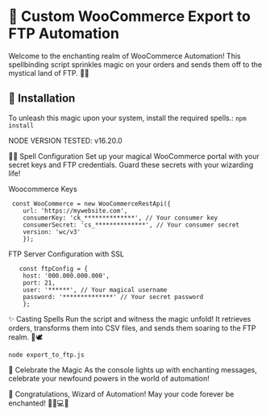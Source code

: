 

# 🌟 Custom WooCommerce Export to FTP Automation

Welcome to the enchanting realm of WooCommerce Automation!
This spellbinding script sprinkles magic on your orders and sends them off to the mystical land of FTP. 🚀✨

## 📜 Installation
To unleash this magic upon your system, install the required spells.:
```npm install```

NODE VERSION TESTED: v16.20.0

🧙‍♂️ Spell Configuration
Set up your magical WooCommerce portal with your secret keys and FTP credentials. Guard these secrets with your wizarding life!

Woocommerce Keys

     const WooCommerce = new WooCommerceRestApi({
        url: 'https://mywebsite.com',
        consumerKey: 'ck_**************', // Your consumer key
        consumerSecret: 'cs_**************', // Your consumer secret
        version: 'wc/v3'
        });


FTP Server Configuration with SSL
 

       const ftpConfig = {
        host: '000.000.000.000',
        port: 21,
        user: '******', // Your magical username
        password: '**************' // Your secret password	
        };


✨ Casting Spells
Run the script and witness the magic unfold! It retrieves orders, transforms them into CSV files, and sends them soaring to the FTP realm. 🎩🕊️
 
```node export_to_ftp.js```

🚀 Celebrate the Magic
As the console lights up with enchanting messages, celebrate your newfound powers in the world of automation!

🎉 Congratulations, Wizard of Automation! May your code forever be enchanted! 🧙‍♀️💻🌟
